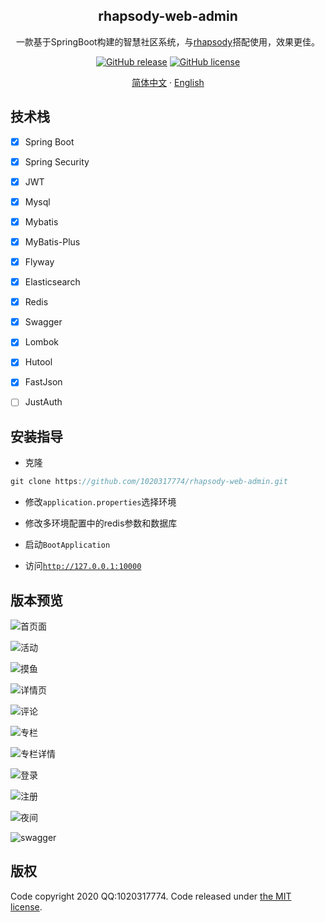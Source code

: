 <div align="center">
    <h2>rhapsody-web-admin</h2>
    <p>
        一款基于SpringBoot构建的智慧社区系统，与<a href="https://github.com/1020317774/rhapsody" target="_blank">rhapsody</a>搭配使用，效果更佳。
    </p>
    <p>
        <a href="https://github.com/1020317774/rhapsody-web-admin/stargazers"><img alt="GitHub release" src="https://img.shields.io/github/release/1020317774/rhapsody-web-admin?style=flat-square"></a>
        <a href="https://github.com/1020317774/rhapsody-web-admin/blob/main/LICENSE"><img alt="GitHub license" src="https://img.shields.io/github/license/1020317774/rhapsody-web-admin"></a>
    </p>
    <p>
        <a href="./README.md">简体中文</a>
        ·
        <a href="./README_EN.md">English</a>
    </p>
</div>

## 技术栈

- [x] Spring Boot
- [x] Spring Security
- [x] JWT
- [x] Mysql
- [x] Mybatis
- [x] MyBatis-Plus
- [x] Flyway
- [x] Elasticsearch
- [x] Redis
- [x] Swagger
- [x] Lombok
- [x] Hutool
- [x] FastJson
- [ ] JustAuth


## 安装指导

- 克隆
```java
git clone https://github.com/1020317774/rhapsody-web-admin.git
```

- 修改`application.properties`选择环境

- 修改多环境配置中的redis参数和数据库

- 启动`BootApplication`

- 访问[`http://127.0.0.1:10000`](http://127.0.0.1:10000)

## 版本预览

![首页面](src/main/resources/preview/index.png)

![活动](src/main/resources/preview/activity.png)

![摸鱼](src/main/resources/preview/moyu.png)

![详情页](src/main/resources/preview/topic-detail.png)

![评论](src/main/resources/preview/footer.png)

![专栏](src/main/resources/preview/column.png)

![专栏详情](src/main/resources/preview/column-detail.png)

![登录](src/main/resources/preview/login.png)

![注册](src/main/resources/preview/register.png)

![夜间](src/main/resources/preview/dark.png)

![swagger](src/main/resources/preview/swagger.png)



## 版权

Code copyright 2020 QQ:1020317774. Code released under [the MIT license](https://github.com/jgthms/bulma/blob/master/LICENSE).
